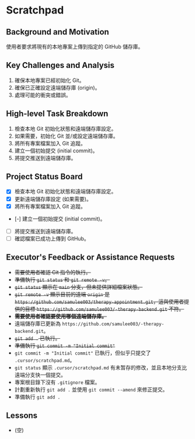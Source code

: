 # Scratchpad

## Background and Motivation

使用者要求將現有的本地專案上傳到指定的 GitHub 儲存庫。

## Key Challenges and Analysis

1.  確保本地專案已經初始化 Git。
2.  確保已正確設定遠端儲存庫 (origin)。
3.  處理可能的衝突或錯誤。

## High-level Task Breakdown

1.  檢查本地 Git 初始化狀態和遠端儲存庫設定。
2.  如果需要，初始化 Git 並/或設定遠端儲存庫。
3.  將所有專案檔案加入 Git 追蹤。
4.  建立一個初始提交 (initial commit)。
5.  將提交推送到遠端儲存庫。

## Project Status Board

- [x] 檢查本地 Git 初始化狀態和遠端儲存庫設定。
- [x] 更新遠端儲存庫設定 (如果需要)。
- [x] 將所有專案檔案加入 Git 追蹤。
- [-] 建立一個初始提交 (initial commit)。
- [ ] 將提交推送到遠端儲存庫。
- [ ] 確認檔案已成功上傳到 GitHub。

## Executor's Feedback or Assistance Requests

- ~~需要使用者確認 Git 指令的執行。~~
- ~~準備執行 `git status` 和 `git remote -v`。~~
- ~~`git status` 顯示在 `main` 分支，但未提供詳細檔案狀態。~~
- ~~`git remote -v` 顯示目前的遠端 `origin` 是 `https://github.com/samulee003/therapy-appointment.git`，這與使用者提供的目標 `https://github.com/samulee003/-therapy-backend.git` 不符。~~
- ~~**需要使用者確認要使用哪個遠端儲存庫。**~~
- 遠端儲存庫已更新為 `https://github.com/samulee003/-therapy-backend.git`。
- ~~`git add .` 已執行。~~
- ~~準備執行 `git commit -m "Initial commit"`~~
- `git commit -m "Initial commit"` 已執行，但似乎只提交了 `.cursor/scratchpad.md`。
- `git status` 顯示 `.cursor/scratchpad.md` 有未暂存的修改，並且本地分支比遠端分支快一個提交。
- 專案根目錄下沒有 `.gitignore` 檔案。
- 計劃重新執行 `git add .` 並使用 `git commit --amend` 來修正提交。
- 準備執行 `git add .`

## Lessons

- (空) 